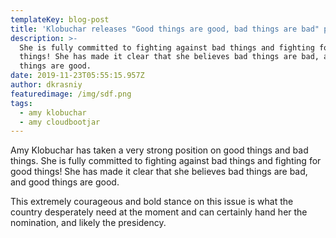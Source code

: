 ```yaml
---
templateKey: blog-post
title: 'Klobuchar releases "Good things are good, bad things are bad" plan'
description: >-
  She is fully committed to fighting against bad things and fighting for good
  things! She has made it clear that she believes bad things are bad, and good
  things are good.
date: 2019-11-23T05:55:15.957Z
author: dkrasniy
featuredimage: /img/sdf.png
tags:
  - amy klobuchar
  - amy cloudbootjar
---
```

Amy Klobuchar has taken a very strong position on good things and bad things. She is fully committed to fighting against bad things and fighting for good things! She has made it clear that she believes bad things are bad, and good things are good.

This extremely courageous and bold stance on this issue is what the country desperately need at the moment and can certainly hand her the nomination, and likely the presidency.
